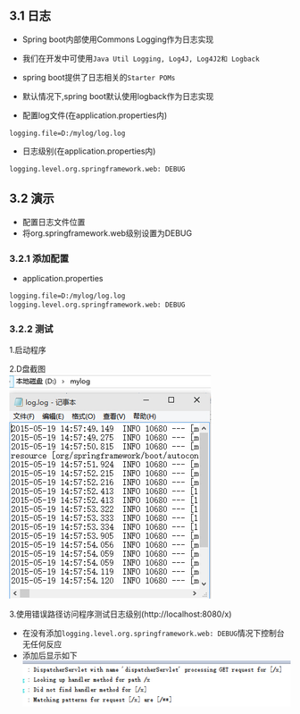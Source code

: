 ## 3.1 日志
- Spring boot内部使用Commons Logging作为日志实现

- 我们在开发中可使用`Java Util Logging, Log4J, Log4J2和 Logback`

- spring boot提供了日志相关的`Starter POMs`

- 默认情况下,spring boot默认使用logback作为日志实现

- 配置log文件(在application.properties内)
 ```
logging.file=D:/mylog/log.log
 ```
- 日志级别(在application.properties内)
```
logging.level.org.springframework.web: DEBUG
```

## 3.2 演示
- 配置日志文件位置
- 将org.springframework.web级别设置为DEBUG

### 3.2.1 添加配置

- application.properties  

```
logging.file=D:/mylog/log.log
logging.level.org.springframework.web: DEBUG
```

### 3.2.2 测试

1.启动程序  

2.D盘截图  
![](resources/3-1.jpg)

3.使用错误路径访问程序测试日志级别(http://localhost:8080/x)
 - 在没有添加`logging.level.org.springframework.web: DEBUG`情况下控制台无任何反应
 - 添加后显示如下  
 ![](resources/3-2.jpg)

